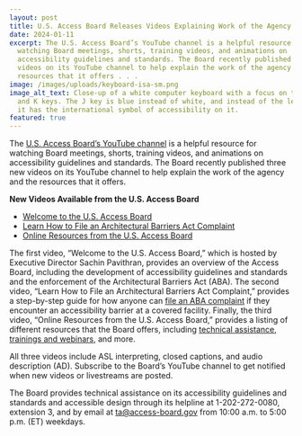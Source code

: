 ```yaml
---
layout: post
title: U.S. Access Board Releases Videos Explaining Work of the Agency
date: 2024-01-11
excerpt: The U.S. Access Board’s YouTube channel is a helpful resource for
  watching Board meetings, shorts, training videos, and animations on
  accessibility guidelines and standards. The Board recently published three new
  videos on its YouTube channel to help explain the work of the agency and the
  resources that it offers . . .
image: /images/uploads/keyboard-isa-sm.png
image_alt_text: Close-up of a white computer keyboard with a focus on the H, J,
  and K keys. The J key is blue instead of white, and instead of the letter J,
  it has the international symbol of accessibility on it.
featured: true
---
```

The [U.S. Access Board’s YouTube channel](https://www.youtube.com/@u.s.accessboard7394) is a helpful resource for watching Board meetings, shorts, training videos, and animations on accessibility guidelines and standards. The Board recently published three new videos on its YouTube channel to help explain the work of the agency and the resources that it offers.

**New Videos Available from the U.S. Access Board**

* [Welcome to the U.S. Access Board](https://www.youtube.com/watch?v=c-W5iunuL18&t=4s)
* [Learn How to File an Architectural Barriers Act Complaint](https://www.youtube.com/watch?v=Y_m3MMR0f9s)
* [Online Resources from the U.S. Access Board](https://www.youtube.com/watch?v=zQkxDv_qDNI&t=7s)

The first video, “Welcome to the U.S. Access Board,” which is hosted by Executive Director Sachin Pavithran, provides an overview of the Access Board, including the development of accessibility guidelines and standards and the enforcement of the Architectural Barriers Act (ABA). The second video, “Learn How to File an Architectural Barriers Act Complaint,” provides a step-by-step guide for how anyone can [file an ABA complaint](https://www.access-board.gov/enforcement/) if they encounter an accessibility barrier at a covered facility. Finally, the third video, “Online Resources from the U.S. Access Board,” provides a listing of different resources that the Board offers, including [technical assistance](https://www.access-board.gov/ta/), [trainings and webinars](https://www.access-board.gov/webinars/), and more.

All three videos include ASL interpreting, closed captions, and audio description (AD). Subscribe to the Board’s YouTube channel to get notified when new videos or livestreams are posted.

The Board provides technical assistance on its accessibility guidelines and standards and accessible design through its helpline at 1-202-272-0080, extension 3, and by email at [ta@access-board.gov](mailto:ta@access-board.gov) from 10:00 a.m. to 5:00 p.m. (ET) weekdays.